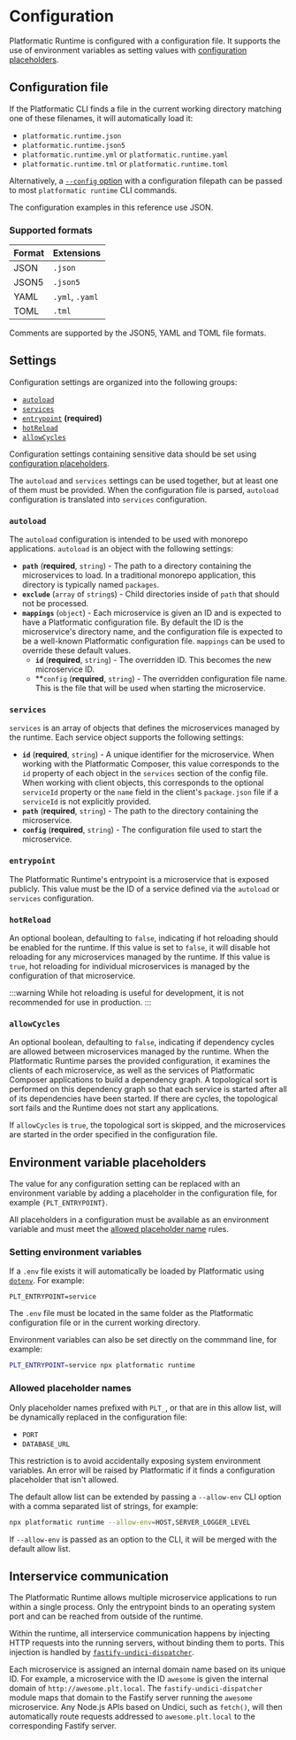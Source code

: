 # Configuration

Platformatic Runtime is configured with a configuration file. It supports the
use of environment variables as setting values with [configuration placeholders](#configuration-placeholders).

## Configuration file

If the Platformatic CLI finds a file in the current working directory matching
one of these filenames, it will automatically load it:

- `platformatic.runtime.json`
- `platformatic.runtime.json5`
- `platformatic.runtime.yml` or `platformatic.runtime.yaml`
- `platformatic.runtime.tml` or `platformatic.runtime.toml`

Alternatively, a [`--config` option](/reference/cli.md#service) with a configuration
filepath can be passed to most `platformatic runtime` CLI commands.

The configuration examples in this reference use JSON.

### Supported formats

| Format | Extensions |
| :-- | :-- |
| JSON | `.json` |
| JSON5 | `.json5` |
| YAML | `.yml`, `.yaml` |
| TOML | `.tml` |

Comments are supported by the JSON5, YAML and TOML file formats.

## Settings

Configuration settings are organized into the following groups:

- [`autoload`](#autoload)
- [`services`](#services)
- [`entrypoint`](#entrypoint) **(required)**
- [`hotReload`](#hotReload)
- [`allowCycles`](#allowCycles)

Configuration settings containing sensitive data should be set using
[configuration placeholders](#configuration-placeholders).

The `autoload` and `services` settings can be used together, but at least one
of them must be provided. When the configuration file is parsed, `autoload`
configuration is translated into `services` configuration.

### `autoload`

The `autoload` configuration is intended to be used with monorepo applications.
`autoload` is an object with the following settings:

- **`path`** (**required**, `string`) - The path to a directory containing the
microservices to load. In a traditional monorepo application, this directory is
typically named `packages`.
- **`exclude`** (`array` of `string`s) - Child directories inside of `path` that
should not be processed.
- **`mappings`** (`object`) - Each microservice is given an ID and is expected
to have a Platformatic configuration file. By default the ID is the
microservice's directory name, and the configuration file is expected to be a
well-known Platformatic configuration file. `mappings` can be used to override
these default values.
  - **`id`** (**required**, `string`) - The overridden ID. This becomes the new
  microservice ID.
  - **`config` (**required**, `string`) - The overridden configuration file
  name. This is the file that will be used when starting the microservice.

### `services`

`services` is an array of objects that defines the microservices managed by the
runtime. Each service object supports the following settings:

- **`id`** (**required**, `string`) - A unique identifier for the microservice.
When working with the Platformatic Composer, this value corresponds to the `id`
property of each object in the `services` section of the config file. When
working with client objects, this corresponds to the optional `serviceId`
property or the `name` field in the client's `package.json` file if a
`serviceId` is not explicitly provided.
- **`path`** (**required**, `string`) - The path to the directory containing
the microservice.
- **`config`** (**required**, `string`) - The configuration file used to start
the microservice.

### `entrypoint`

The Platformatic Runtime's entrypoint is a microservice that is exposed
publicly. This value must be the ID of a service defined via the `autoload` or
`services` configuration.

### `hotReload`

An optional boolean, defaulting to `false`, indicating if hot reloading should
be enabled for the runtime. If this value is set to `false`, it will disable
hot reloading for any microservices managed by the runtime. If this value is
`true`, hot reloading for individual microservices is managed by the
configuration of that microservice.

:::warning
While hot reloading is useful for development, it is not recommended for use in
production.
:::

### `allowCycles`

An optional boolean, defaulting to `false`, indicating if dependency cycles
are allowed between microservices managed by the runtime. When the Platformatic
Runtime parses the provided configuration, it examines the clients of each
microservice, as well as the services of Platformatic Composer applications to
build a dependency graph. A topological sort is performed on this dependency
graph so that each service is started after all of its dependencies have been
started. If there are cycles, the topological sort fails and the Runtime does
not start any applications.

If `allowCycles` is `true`, the topological sort is skipped, and the
microservices are started in the order specified in the configuration file.

## Environment variable placeholders

The value for any configuration setting can be replaced with an environment
variable by adding a placeholder in the configuration file, for example
`{PLT_ENTRYPOINT}`.

All placeholders in a configuration must be available as an environment
variable and must meet the
[allowed placeholder name](#allowed-placeholder-names) rules.

### Setting environment variables

If a `.env` file exists it will automatically be loaded by Platformatic using
[`dotenv`](https://github.com/motdotla/dotenv). For example:

```plaintext title=".env"
PLT_ENTRYPOINT=service
```

The `.env` file must be located in the same folder as the Platformatic
configuration file or in the current working directory.

Environment variables can also be set directly on the commmand line, for example:

```bash
PLT_ENTRYPOINT=service npx platformatic runtime
```

### Allowed placeholder names

Only placeholder names prefixed with `PLT_`, or that are in this allow list,
will be dynamically replaced in the configuration file:

- `PORT`
- `DATABASE_URL`

This restriction is to avoid accidentally exposing system environment variables.
An error will be raised by Platformatic if it finds a configuration placeholder
that isn't allowed.

The default allow list can be extended by passing a `--allow-env` CLI option
with a comma separated list of strings, for example:

```bash
npx platformatic runtime --allow-env=HOST,SERVER_LOGGER_LEVEL
```

If `--allow-env` is passed as an option to the CLI, it will be merged with the
default allow list.

## Interservice communication

The Platformatic Runtime allows multiple microservice applications to run
within a single process. Only the entrypoint binds to an operating system
port and can be reached from outside of the runtime.

Within the runtime, all interservice communication happens by injecting HTTP
requests into the running servers, without binding them to ports. This injection
is handled by
[`fastify-undici-dispatcher`](https://www.npmjs.com/package/fastify-undici-dispatcher).

Each microservice is assigned an internal domain name based on its unique ID.
For example, a microservice with the ID `awesome` is given the internal domain
of `http://awesome.plt.local`. The `fastify-undici-dispatcher` module maps that
domain to the Fastify server running the `awesome` microservice. Any Node.js
APIs based on Undici, such as `fetch()`, will then automatically route requests
addressed to `awesome.plt.local` to the corresponding Fastify server.
